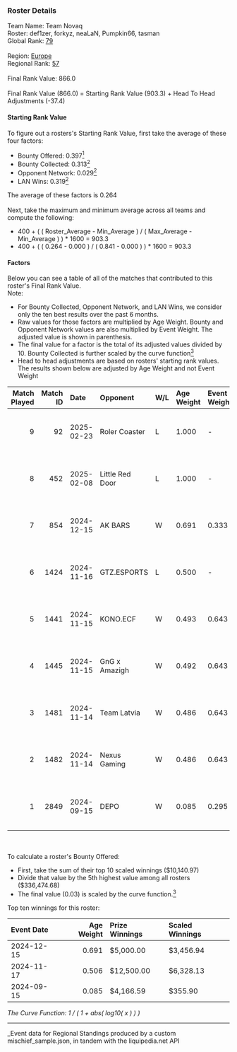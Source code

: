 ### Roster Details<br />
Team Name: Team Novaq<br />
Roster: def1zer, forkyz, neaLaN, Pumpkin66, tasman<br />
Global Rank: [79](../../standings_global_2025_03_01.md)<br />
<br />
Region: [Europe]( ../../standings_europe_2025_03_01.md)<br />
Regional Rank: [57]( ../../standings_europe_2025_03_01.md)<br />
<br />
Final Rank Value:  866.0<br />
<br />
Final Rank Value (866.0) = Starting Rank Value (903.3) + Head To Head Adjustments (-37.4)<br />

#### Starting Rank Value<br />
To figure out a rosters's Starting Rank Value, first take the average of these four factors:<br />
- Bounty Offered: 0.397[<sup>1</sup>](#table2)
- Bounty Collected: 0.313[<sup>2</sup>](#table1)
- Opponent Network: 0.029[<sup>2</sup>](#table1)
- LAN Wins: 0.319[<sup>2</sup>](#table1)

The average of these factors is 0.264<br />
<br />
Next, take the maximum and minimum average across all teams and compute the following:<br />
- 400 + ( ( Roster_Average - Min_Average ) / ( Max_Average - Min_Average ) ) * 1600 = 903.3
- 400 + ( ( 0.264 - 0.000 ) / ( 0.841 - 0.000 ) ) * 1600 = 903.3


#### Factors<br />
Below you can see a table of all of the matches that contributed to this roster's Final Rank Value.<br />
Note:<br />

- For Bounty Collected, Opponent Network, and LAN Wins, we consider only the ten best results over the past 6 months.
- Raw values for those factors are multiplied by Age Weight. Bounty and Opponent Network values are also multiplied by Event Weight. The adjusted value is shown in parenthesis.
- The final value for a factor is the total of its adjusted values divided by 10. Bounty Collected is further scaled by the curve function[<sup>3</sup>](#curveFunction)
- Head to head adjustments are based on rosters' starting rank values. The results shown below are adjusted by Age Weight and not Event Weight
<span id="table1"></span><br />


| Match Played | Match ID | Date       | Opponent        | W/L | Age Weight | Event Weight | Bounty Collected | Opponent Network | LAN Wins  | H2H Adj. | Roster                                         |
| -: | -: | :- | :- | :- | :- | :- | :- | :- | :- | -: | :- |
|            9 |       92 | 2025-02-23 | Roler Coaster   | L   | 1.000      | -            | -                | -                | -         |   -26.76 | def1zer, forkyz, neaLaN, Pumpkin66, tasman     |
|            8 |      452 | 2025-02-08 | Little Red Door | L   | 1.000      | -            | -                | -                | -         |   -27.94 | def1zer, forkyz, neaLaN, Pumpkin66, tasman     |
|            7 |      854 | 2024-12-15 | AK BARS         | W   | 0.691      | 0.333        | 0.008 (0.002)    | 0.000 (0.000)    | 1 (0.691) |     2.39 | dako, def1zer, forkyz, Pumpkin66, tasman       |
|            6 |     1424 | 2024-11-16 | GTZ.ESPORTS     | L   | 0.500      | -            | -                | -                | -         |    -4.38 | dako, def1zer, demente, neaLaN, Pumpkin66      |
|            5 |     1441 | 2024-11-15 | KONO.ECF        | W   | 0.493      | 0.643        | 0.020 (0.006)    | 0.361 (0.114)    | 1 (0.493) |     4.86 | dako, def1zer, demente, neaLaN, Pumpkin66      |
|            4 |     1445 | 2024-11-15 | GnG x Amazigh   | W   | 0.492      | 0.643        | 0.000 (0.000)    | 0.000 (0.000)    | 1 (0.492) |     0.80 | dako, def1zer, demente, neaLaN, Pumpkin66      |
|            3 |     1481 | 2024-11-14 | Team Latvia     | W   | 0.486      | 0.643        | 0.000 (0.000)    | 0.059 (0.018)    | 1 (0.486) |     1.95 | dako, def1zer, demente, neaLaN, Pumpkin66      |
|            2 |     1482 | 2024-11-14 | Nexus Gaming    | W   | 0.486      | 0.643        | 0.178 (0.056)    | 0.497 (0.155)    | 1 (0.486) |    11.25 | dako, def1zer, demente, neaLaN, Pumpkin66      |
|            1 |     2849 | 2024-09-15 | DEPO            | W   | 0.085      | 0.295        | 0.004 (0.000)    | 0.036 (0.001)    | 1 (0.085) |     0.46 | BLVCKM4GIC, def1zer, forkyz, Pumpkin66, tasman |

<br />
<span id="table2"></span><br />
To calculate a roster's Bounty Offered:<br />

- First, take the sum of their top 10 scaled winnings ($10,140.97)
- Divide that value by the 5th highest value among all rosters ($336,474.68)
- The final value (0.03) is scaled by the curve function.[<sup>3</sup>](#curveFunction)

Top ten winnings for this roster:<br />

| Event Date | Age Weight | Prize Winnings | Scaled Winnings |
| :- | -: | :- | :- |
| 2024-12-15 |      0.691 | $5,000.00      | $3,456.94       |
| 2024-11-17 |      0.506 | $12,500.00     | $6,328.13       |
| 2024-09-15 |      0.085 | $4,166.59      | $355.90         |


<span id="curveFunction"></span>_The Curve Function: 1 / ( 1 + abs( log10( x ) ) )_<br />

---
_Event data for Regional Standings produced by a custom mischief_sample.json, in tandem with the liquipedia.net API<br />
